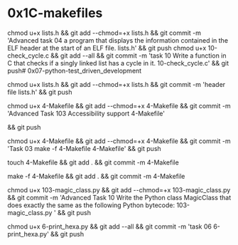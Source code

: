 # 0x1C-makefiles

chmod u+x lists.h && git add --chmod=+x lists.h && git commit -m 'Advanced task 04 a program that displays the information contained in the ELF header at the start of an ELF file. lists.h' && git push
chmod u+x 10-check_cycle.c && git add --all && git commit -m 'task 10 Write a function in C that checks if a singly linked list has a cycle in it. 10-check_cycle.c' && git push# 0x07-python-test_driven_development

chmod u+x lists.h && git add --chmod=+x lists.h && git commit -m 'header file lists.h' && git push

chmod u+x 4-Makefile && git add --chmod=+x 4-Makefile && git commit -m 'Advanced Task 103 Accessibility support 4-Makefile'

&& git push

chmod u+x 4-Makefile && git add --chmod=+x 4-Makefile && git commit -m 'Task 03 make -f 4-Makefile 4-Makefile'
&& git push

touch 4-Makefile && git add . && git commit -m 4-Makefile

make -f 4-Makefile && git add . && git commit -m 4-Makefile

chmod u+x 103-magic_class.py && git add --chmod=+x 103-magic_class.py && git commit -m 'Advanced Task 10 Write the Python class MagicClass that does exactly the same as the following Python bytecode: 103-magic_class.py ' && git push

chmod u+x 6-print_hexa.py && git add --all && git commit -m 'task 06 6-print_hexa.py' && git push
